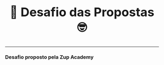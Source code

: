 <p align="center" style="font-size: 40px; font-weight: bold" >
    🚀 Desafio das Propostas 🤓
</p>

- - -

### Desafio proposto pela Zup Academy
